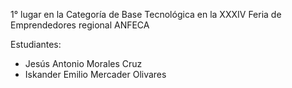1° lugar en la Categoría de Base Tecnológica en la XXXIV Feria de Emprendedores regional ANFECA

Estudiantes:
- Jesús Antonio Morales Cruz
- Iskander Emilio Mercader Olivares
